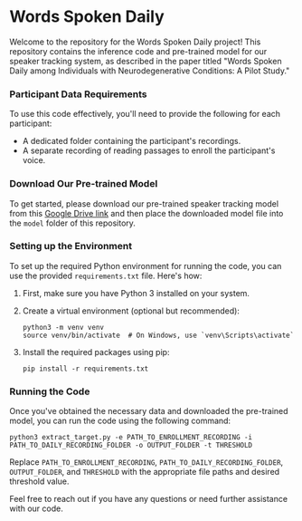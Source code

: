 # Words Spoken Daily

Welcome to the repository for the Words Spoken Daily project! This repository contains the inference code and pre-trained model for our speaker tracking system, as described in the paper titled "Words Spoken Daily among Individuals with Neurodegenerative Conditions: A Pilot Study."

### Participant Data Requirements
To use this code effectively, you'll need to provide the following for each participant:
- A dedicated folder containing the participant's recordings.
- A separate recording of reading passages to enroll the participant's voice.

### Download Our Pre-trained Model
To get started, please download our pre-trained speaker tracking model from this [Google Drive link](https://drive.google.com/file/d/1A-WV_qTYyj4MXyU8fKH1B05EH-3B3ISd/view?usp=sharing) and then place the downloaded model file into the `model` folder of this repository.

### Setting up the Environment

To set up the required Python environment for running the code, you can use the provided `requirements.txt` file. Here's how:

1. First, make sure you have Python 3 installed on your system.

2. Create a virtual environment (optional but recommended):

   ```
   python3 -m venv venv
   source venv/bin/activate  # On Windows, use `venv\Scripts\activate`
   ```

3. Install the required packages using pip:

   ```
   pip install -r requirements.txt
   ```

### Running the Code
Once you've obtained the necessary data and downloaded the pre-trained model, you can run the code using the following command:
```shell
python3 extract_target.py -e PATH_TO_ENROLLMENT_RECORDING -i PATH_TO_DAILY_RECORDING_FOLDER -o OUTPUT_FOLDER -t THRESHOLD
```
Replace `PATH_TO_ENROLLMENT_RECORDING`, `PATH_TO_DAILY_RECORDING_FOLDER`, `OUTPUT_FOLDER`, and `THRESHOLD` with the appropriate file paths and desired threshold value.

Feel free to reach out if you have any questions or need further assistance with our code. 